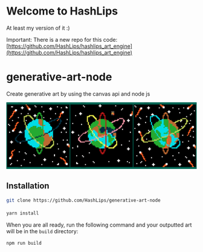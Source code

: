# Welcome to HashLips

At least my version of it :)

Important: There is a new repo for this code:
[https://github.com/HashLips/hashlips_art_engine](https://github.com/HashLips/hashlips_art_engine)

# generative-art-node

Create generative art by using the canvas api and node js

![](https://github.com/VV018/generative-art-node/blob/main/src/Preview.png)

## Installation

```sh
git clone https://github.com/HashLips/generative-art-node

yarn install
```

When you are all ready, run the following command and your outputted art will be in the `build` directory:

```sh
npm run build
```
